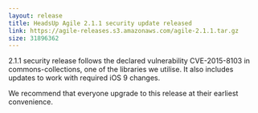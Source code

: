 ```yaml
---
layout: release
title: HeadsUp Agile 2.1.1 security update released
link: https://agile-releases.s3.amazonaws.com/agile-2.1.1.tar.gz
size: 31896362
---
```


<p>2.1.1 security release follows the declared vulnerability CVE-2015-8103 in commons-collections, one of the libraries we utilise.
It also includes updates to work with required iOS 9 changes.</p>

<p>We recommend that everyone upgrade to this release at their earliest convenience.</p>

